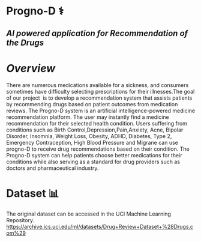 # Progno-D ⚕️
## *AI powered application for Recommendation of the Drugs*

# *Overview*
There are numerous medications available for a sickness, and consumers sometimes have difficulty selecting prescriptions for their illnesses.The goal of our project  is to develop a recommendation system that assists patients by recommending drugs based on patient outcomes from medication reviews.
The Progno-D system is an artificial intelligence-powered medicine recommendation platform.
The user may instantly find a medicine recommendation for their selected health condition.
Users suffering from conditions such as Birth Control,Depression,Pain,Anxiety, Acne, Bipolar Disorder, Insomnia, Weight Loss, Obesity, ADHD, Diabetes, Type 2, Emergency Contraception, High Blood Pressure and Migrane can use progno-D to receive drug recommendations based on their condition.
The Progno-D system can help patients choose better medications for their conditions while also serving as a standard for drug providers such as doctors and pharmaceutical industry.



# Dataset 📊
The original dataset can be accessed in the UCI Machine Learning Repository.
https://archive.ics.uci.edu/ml/datasets/Drug+Review+Dataset+%28Drugs.com%29
